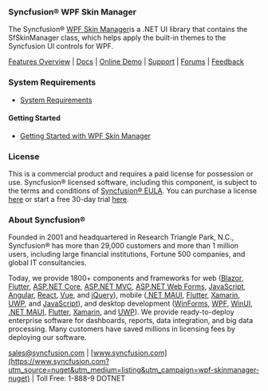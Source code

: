 ### Syncfusion® WPF Skin Manager
The Syncfusion® [WPF Skin Manager](https://www.syncfusion.com/wpf-controls/themestudio?utm_source=nuget&utm_medium=listing&utm_campaign=wpf-skinmanager-nuget)is a .NET UI library that contains the SfSkinManager class, which helps apply the built-in themes to the Syncfusion UI controls for WPF.

[Features Overview](https://www.syncfusion.com/wpf-controls/themestudio?utm_source=nuget&utm_medium=listing&utm_campaign=wpf-skinmanager-nuget) | [Docs](https://help.syncfusion.com/wpf/themes/skin-manager?utm_source=nuget&utm_medium=listing&utm_campaign=wpf-skinmanager-nuget) | [Online Demo](https://github.com/syncfusion/wpf-demos?utm_source=nuget&utm_medium=listing&utm_campaign=wpf-skinmanager-nuget) | [Support](https://support.syncfusion.com/create?utm_source=nuget&utm_medium=listing&utm_campaign=wpf-skinmanager-nuget) | [Forums](https://www.syncfusion.com/forums/wpf?utm_source=nuget&utm_medium=listing&utm_campaign=wpf-skinmanager-nuget) | [Feedback](https://www.syncfusion.com/feedback/wpf?utm_source=nuget&utm_medium=listing&utm_campaign=wpf-skinmanager-nuget)

### System Requirements

* [System Requirements](https://help.syncfusion.com/wpf/installation/system-requirements?utm_source=nuget&utm_medium=listing&utm_campaign=wpf-skinmanager-nuget)

#### Getting Started

* [Getting Started with WPF Skin Manager](https://help.syncfusion.com/wpf/themes/skin-manager?utm_source=nuget&utm_medium=listing&utm_campaign=wpf-skinmanager-nuget)

### License

This is a commercial product and requires a paid license for possession or use. Syncfusion® licensed software, including this component, is subject to the terms and conditions of [Syncfusion® EULA](https://www.syncfusion.com/eula/es/?utm_source=nuget&utm_medium=listing&utm_campaign=wpf-skinmanager-nuget). You can purchase a license [here](https://www.syncfusion.com/sales/products?utm_source=nuget&utm_medium=listing&utm_campaign=wpf-skinmanager-nuget) or start a free 30-day trial [here](https://www.syncfusion.com/account/manage-trials/start-trials?utm_source=nuget&utm_medium=listing&utm_campaign=wpf-skinmanager-nuget).

### About Syncfusion®

Founded in 2001 and headquartered in Research Triangle Park, N.C., Syncfusion® has more than 29,000 customers and more than 1 million users, including large financial institutions, Fortune 500 companies, and global IT consultancies.
 
Today, we provide 1800+ components and frameworks for web ([Blazor](https://www.syncfusion.com/blazor-components?utm_source=nuget&utm_medium=listing&utm_campaign=wpf-skinmanager-nuget), [Flutter](https://www.syncfusion.com/flutter-widgets?utm_source=nuget&utm_medium=listing&utm_campaign=wpf-skinmanager-nuget), [ASP.NET Core](https://www.syncfusion.com/aspnet-core-ui-controls?utm_source=nuget&utm_medium=listing&utm_campaign=wpf-skinmanager-nuget), [ASP.NET MVC](https://www.syncfusion.com/aspnet-mvc-ui-controls?utm_source=nuget&utm_medium=listing&utm_campaign=wpf-skinmanager-nuget), [ASP.NET Web Forms](https://www.syncfusion.com/jquery/aspnet-webforms-ui-controls?utm_source=nuget&utm_medium=listing&utm_campaign=wpf-skinmanager-nuget), [JavaScript](https://www.syncfusion.com/javascript-ui-controls?utm_source=nuget&utm_medium=listing&utm_campaign=wpf-skinmanager-nuget), [Angular](https://www.syncfusion.com/angular-ui-components?utm_source=nuget&utm_medium=listing&utm_campaign=wpf-skinmanager-nuget), [React](https://www.syncfusion.com/react-ui-components?utm_source=nuget&utm_medium=listing&utm_campaign=wpf-skinmanager-nuget), [Vue](https://www.syncfusion.com/vue-ui-components?utm_source=nuget&utm_medium=listing&utm_campaign=wpf-skinmanager-nuget), and [jQuery](https://www.syncfusion.com/jquery-ui-widgets?utm_source=nuget&utm_medium=listing&utm_campaign=wpf-skinmanager-nuget)), mobile ([.NET MAUI](https://www.syncfusion.com/maui-controls?utm_source=nuget&utm_medium=listing&utm_campaign=wpf-skinmanager-nuget), [Flutter](https://www.syncfusion.com/flutter-widgets?utm_source=nuget&utm_medium=listing&utm_campaign=wpf-skinmanager-nuget), [Xamarin](https://www.syncfusion.com/xamarin-ui-controls?utm_source=nuget&utm_medium=listing&utm_campaign=wpf-skinmanager-nuget), [UWP](https://www.syncfusion.com/uwp-ui-controls?utm_source=nuget&utm_medium=listing&utm_campaign=wpf-skinmanager-nuget), and [JavaScript](https://www.syncfusion.com/javascript-ui-controls?utm_source=nuget&utm_medium=listing&utm_campaign=wpf-skinmanager-nuget)), and desktop development ([WinForms](https://www.syncfusion.com/winforms-ui-controls?utm_source=nuget&utm_medium=listing&utm_campaign=wpf-skinmanager-nuget), [WPF](https://www.syncfusion.com/wpf-controls?utm_source=nuget&utm_medium=listing&utm_campaign=wpf-skinmanager-nuget), [WinUI](https://www.syncfusion.com/winui-controls?utm_source=nuget&utm_medium=listing&utm_campaign=wpf-skinmanager-nuget), [.NET MAUI](https://www.syncfusion.com/maui-controls?utm_source=nuget&utm_medium=listing&utm_campaign=wpf-skinmanager-nuget), [Flutter](https://www.syncfusion.com/flutter-widgets?utm_source=nuget&utm_medium=listing&utm_campaign=wpf-skinmanager-nuget), [Xamarin](https://www.syncfusion.com/xamarin-ui-controls?utm_source=nuget&utm_medium=listing&utm_campaign=wpf-skinmanager-nuget), and [UWP](https://www.syncfusion.com/uwp-ui-controls?utm_source=nuget&utm_medium=listing&utm_campaign=wpf-skinmanager-nuget)). We provide ready-to-deploy enterprise software for dashboards, reports, data integration, and big data processing. Many customers have saved millions in licensing fees by deploying our software.

[sales@syncfusion.com](mailto:sales@syncfusion.com?Subject=Syncfusion%20WPF%20SkinManager%20-%20NuGet) | [www.syncfusion.com](https://www.syncfusion.com?utm_source=nuget&utm_medium=listing&utm_campaign=wpf-skinmanager-nuget) | Toll Free: 1-888-9 DOTNET


